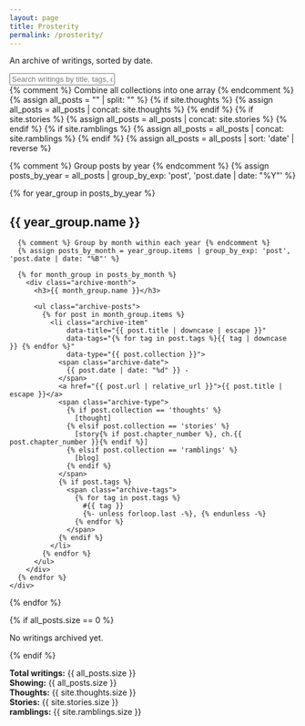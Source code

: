 ```yaml
---
layout: page
title: Prosterity
permalink: /prosterity/
---
```


An archive of writings, sorted by date.

<!-- Search functionality - simple JavaScript filter -->
<div class="search-container">
  <input type="text" 
         id="archive-search" 
         class="search-input" 
         placeholder="Search writings by title, tags, or type..."
         aria-label="Search archive">
</div>

<div class="archive-list">
  {% comment %} Combine all collections into one array {% endcomment %}
  {% assign all_posts = "" | split: "" %}
  {% if site.thoughts %}
    {% assign all_posts = all_posts | concat: site.thoughts %}
  {% endif %}
  {% if site.stories %}
    {% assign all_posts = all_posts | concat: site.stories %}
  {% endif %}
  {% if site.ramblings %}
    {% assign all_posts = all_posts | concat: site.ramblings %}
  {% endif %}
  {% assign all_posts = all_posts | sort: 'date' | reverse %}
  
  {% comment %} Group posts by year {% endcomment %}
  {% assign posts_by_year = all_posts | group_by_exp: 'post', 'post.date | date: "%Y"' %}
  
  {% for year_group in posts_by_year %}
    <div class="archive-year">
      <h2>{{ year_group.name }}</h2>
      
      {% comment %} Group by month within each year {% endcomment %}
      {% assign posts_by_month = year_group.items | group_by_exp: 'post', 'post.date | date: "%B"' %}
      
      {% for month_group in posts_by_month %}
        <div class="archive-month">
          <h3>{{ month_group.name }}</h3>
          
          <ul class="archive-posts">
            {% for post in month_group.items %}
              <li class="archive-item" 
                  data-title="{{ post.title | downcase | escape }}"
                  data-tags="{% for tag in post.tags %}{{ tag | downcase }} {% endfor %}"
                  data-type="{{ post.collection }}">
                <span class="archive-date">
                  {{ post.date | date: "%d" }} -
                </span>
                <a href="{{ post.url | relative_url }}">{{ post.title | escape }}</a>
                <span class="archive-type">
                  {% if post.collection == 'thoughts' %}
                    [thought]
                  {% elsif post.collection == 'stories' %}
                    [story{% if post.chapter_number %}, ch.{{ post.chapter_number }}{% endif %}]
                  {% elsif post.collection == 'ramblings' %}
                    [blog]
                  {% endif %}
                </span>
                {% if post.tags %}
                  <span class="archive-tags">
                    {% for tag in post.tags %}
                      #{{ tag }}
                      {%- unless forloop.last -%}, {% endunless -%}
                    {% endfor %}
                  </span>
                {% endif %}
              </li>
            {% endfor %}
          </ul>
        </div>
      {% endfor %}
    </div>
  {% endfor %}
</div>

<div class="no-results" style="display: none;">
  <p>No writings found matching "<span class="search-term"></span>"</p>
  <p><a href="#" class="clear-search">Clear search</a></p>
</div>

{% if all_posts.size == 0 %}
  <p class="no-content">No writings archived yet.</p>
{% endif %}

<div class="archive-stats">
  <p>
    <strong>Total writings:</strong> <span class="total-count">{{ all_posts.size }}</span><br>
    <strong>Showing:</strong> <span class="showing-count">{{ all_posts.size }}</span><br>
    <strong>Thoughts:</strong> {{ site.thoughts.size }}<br>
    <strong>Stories:</strong> {{ site.stories.size }}<br>
    <strong>ramblings:</strong> {{ site.ramblings.size }}
  </p>
</div>

<!-- Simple search JavaScript -->
<script>
(function() {
  // Get elements
  var searchInput = document.getElementById('archive-search');
  var archiveItems = document.querySelectorAll('.archive-item');
  var archiveYears = document.querySelectorAll('.archive-year');
  var archiveMonths = document.querySelectorAll('.archive-month');
  var noResults = document.querySelector('.no-results');
  var searchTerm = document.querySelector('.search-term');
  var showingCount = document.querySelector('.showing-count');
  var clearLink = document.querySelector('.clear-search');
  
  // Search function
  function filterArchive() {
    var query = searchInput.value.toLowerCase();
    var visibleCount = 0;
    
    // If no search query, show everything
    if (query === '') {
      archiveItems.forEach(function(item) {
        item.style.display = '';
      });
      archiveYears.forEach(function(year) {
        year.style.display = '';
      });
      archiveMonths.forEach(function(month) {
        month.style.display = '';
      });
      noResults.style.display = 'none';
      showingCount.textContent = archiveItems.length;
      return;
    }
    
    // Filter items
    archiveItems.forEach(function(item) {
      var title = item.getAttribute('data-title') || '';
      var tags = item.getAttribute('data-tags') || '';
      var type = item.getAttribute('data-type') || '';
      
      // Check if query matches title, tags, or type
      if (title.indexOf(query) > -1 || 
          tags.indexOf(query) > -1 || 
          type.indexOf(query) > -1) {
        item.style.display = '';
        visibleCount++;
      } else {
        item.style.display = 'none';
      }
    });
    
    // Hide empty months and years
    archiveMonths.forEach(function(month) {
      var hasVisibleItems = month.querySelector('.archive-item[style=""]') !== null;
      month.style.display = hasVisibleItems ? '' : 'none';
    });
    
    archiveYears.forEach(function(year) {
      var hasVisibleMonths = year.querySelector('.archive-month[style=""]') !== null;
      year.style.display = hasVisibleMonths ? '' : 'none';
    });
    
    // Show/hide no results message
    if (visibleCount === 0) {
      noResults.style.display = 'block';
      searchTerm.textContent = query;
    } else {
      noResults.style.display = 'none';
    }
    
    // Update count
    showingCount.textContent = visibleCount;
  }
  
  // Event listeners
  searchInput.addEventListener('input', filterArchive);
  searchInput.addEventListener('keyup', filterArchive);
  
  // Clear search
  clearLink.addEventListener('click', function(e) {
    e.preventDefault();
    searchInput.value = '';
    filterArchive();
    searchInput.focus();
  });
  
  // Focus search input when page loads if there's a hash
  if (window.location.hash === '#search') {
    searchInput.focus();
  }
})();
</script> 
